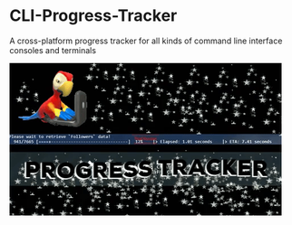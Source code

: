 # CLI-Progress-Tracker
A cross-platform progress tracker for all kinds of command line interface consoles and terminals

![Logo](progresstracker2.gif)

